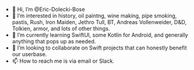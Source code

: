 - 👋 Hi, I’m @Eric-Dolecki-Bose
- 👀 I’m interested in history, oil paintng, wine making, pipe smoking, pastis, Rush, Iron Maiden, Jethro Tull, BT, Andreas Vollenweider, D&D, Tolkien, armor, and lots of other things.
- 🌱 I’m currently learning SwiftUI, some Kotlin for Android, and generally anything that pops up as needed.
- 💞️ I’m looking to collaborate on Swift projects that can honestly benefit our userbase.
- 📫 How to reach me is via email or Slack.

<!---
Eric-Dolecki-Bose/Eric-Dolecki-Bose is a ✨ special ✨ repository because its `README.md` (this file) appears on your GitHub profile.
You can click the Preview link to take a look at your changes.
--->
